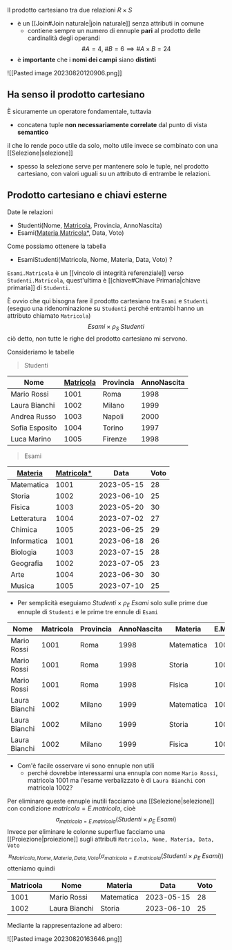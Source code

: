 Il prodotto cartesiano tra due relazioni $R\times S$
- è un [[Join#Join naturale|join naturale]] senza attributi in comune
	- contiene sempre un numero di ennuple **pari** al prodotto delle cardinalità degli operandi $$\# A = 4,\;\# B=6\implies\# A\times B = 24$$
- è **importante** che i **nomi dei campi** siano **distinti**

![[Pasted image 20230820120906.png]]

## Ha senso il prodotto cartesiano
È sicuramente un operatore fondamentale, tuttavia 
- concatena tuple **non necessariamente correlate** dal punto di vista **semantico**

il che lo rende poco utile da solo, molto utile invece se combinato con una [[Selezione|selezione]]
- spesso la selezione serve per mantenere solo le tuple, nel prodotto cartesiano, con valori uguali su un attributo di entrambe le relazioni.

## Prodotto cartesiano e chiavi esterne
Date le relazioni
- Studenti(Nome, <u>Matricola</u>, Provincia, AnnoNascita)
- Esami(<u>Materia</u>,<u>Matricola\*</u>, Data, Voto)

Come possiamo ottenere la tabella 
- EsamiStudenti(Matricola, Nome, Materia, Data, Voto) ?

`Esami.Matricola` è un [[vincolo di integrità referenziale]] verso `Studenti.Matricola`, quest'ultima è [[chiave#Chiave Primaria|chiave primaria]] di `Studenti`.

È ovvio che qui bisogna fare il prodotto cartesiano tra `Esami` e `Studenti` (eseguo una ridenominazione su `Studenti` perché entrambi hanno un attributo chiamato `Matricola`) $$Esami\times \rho_{S}\;Studenti$$ 
ciò detto, non tutte le righe del prodotto cartesiano mi servono.

Consideriamo le tabelle

> Studenti

| Nome          | <u>Matricola</u> | Provincia | AnnoNascita |
|---------------|-----------|-----------|-------------|
| Mario Rossi   | 1001      | Roma      | 1998        |
| Laura Bianchi | 1002      | Milano    | 1999        |
| Andrea Russo  | 1003      | Napoli    | 2000        |
| Sofia Esposito| 1004      | Torino    | 1997        |
| Luca Marino   | 1005      | Firenze   | 1998        |

> Esami

| <u>Materia</u> | <u>Matricola\*</u> | Data       | Voto |
| -------------- | ------------------ | ---------- | ---- |
| Matematica     | 1001               | 2023-05-15 | 28   |
| Storia         | 1002               | 2023-06-10 | 25   |
| Fisica         | 1003               | 2023-05-20 | 30   |
| Letteratura    | 1004               | 2023-07-02 | 27   |
| Chimica        | 1005               | 2023-06-25 | 29   |
| Informatica    | 1001               | 2023-06-18 | 26   |
| Biologia       | 1003               | 2023-07-15 | 28   |
| Geografia      | 1002               | 2023-07-05 | 23   |
| Arte           | 1004               | 2023-06-30 | 30   |
| Musica         | 1005               | 2023-07-10 | 25   |

- Per semplicità eseguiamo $Studenti \times \rho_{E}\; Esami$ solo sulle prime due ennuple di `Studenti` e le prime tre ennule di `Esami`

| Nome         | Matricola | Provincia | AnnoNascita | Materia      | E.Matricola | Data       | Voto |
|--------------|-----------|-----------|-------------|--------------|-------------|------------|------|
| Mario Rossi  | 1001      | Roma      | 1998        | Matematica   | 1001        | 2023-05-15 | 28   |
| Mario Rossi  | 1001      | Roma      | 1998        | Storia       | 1002        | 2023-06-10 | 25   |
| Mario Rossi  | 1001      | Roma      | 1998        | Fisica       | 1003        | 2023-05-20 | 30   |
| Laura Bianchi| 1002      | Milano    | 1999        | Matematica   | 1001        | 2023-05-15 | 28   |
| Laura Bianchi| 1002      | Milano    | 1999        | Storia       | 1002        | 2023-06-10 | 25   |
| Laura Bianchi| 1002      | Milano    | 1999        | Fisica       | 1003        | 2023-05-20 | 30   |

- Com'è facile osservare vi sono ennuple non utili
	- perché dovrebbe interessarmi una ennupla con nome `Mario Rossi`, matricola $1001$ ma l'esame verbalizzato è di `Laura Bianchi` con matricola $1002$?

Per eliminare queste ennuple inutili facciamo una [[Selezione|selezione]] con condizione $matricola = E.matricola$, cioè $$\sigma_{matricola=E.matricola}(Studenti \times \rho_{E}\; Esami)$$
Invece per eliminare le colonne superflue facciamo una [[Proiezione|proiezione]] sugli attributi `Matricola, Nome, Materia, Data, Voto`
$$\pi_{Matricola, Nome, Materia, Data, Voto}(\sigma_{matricola=E.matricola}(Studenti \times \rho_{E}\; Esami))$$ otteniamo quindi 

| Matricola | Nome          | Materia    | Data       | Voto |
| --------- | ------------- | ---------- | ---------- | ---- |
| 1001      | Mario Rossi   | Matematica | 2023-05-15 | 28   |
| 1002      | Laura Bianchi | Storia     | 2023-06-10 | 25   |

Mediante la rappresentazione ad albero: 

![[Pasted image 20230820163646.png]]